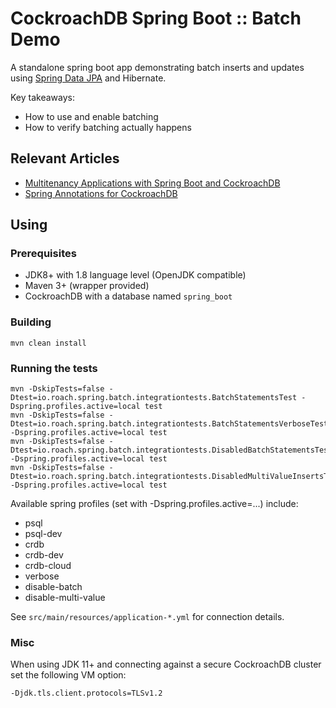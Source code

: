 # CockroachDB Spring Boot :: Batch Demo

A standalone spring boot app demonstrating batch inserts and updates
using [Spring Data JPA](https://spring.io/projects/spring-data-jpa) 
and Hibernate.

Key takeaways:

- How to use and enable batching
- How to verify batching actually happens

## Relevant Articles

- [Multitenancy Applications with Spring Boot and CockroachDB](https://blog.cloudneutral.se/multitenancy-applications-with-spring-boot-and-cockroachdb)
- [Spring Annotations for CockroachDB](https://blog.cloudneutral.se/spring-annotations-for-cockroachdb)

## Using

### Prerequisites

- JDK8+ with 1.8 language level (OpenJDK compatible)
- Maven 3+ (wrapper provided)
- CockroachDB with a database named `spring_boot`

### Building

    mvn clean install
    
### Running the tests

    mvn -DskipTests=false -Dtest=io.roach.spring.batch.integrationtests.BatchStatementsTest -Dspring.profiles.active=local test
    mvn -DskipTests=false -Dtest=io.roach.spring.batch.integrationtests.BatchStatementsVerboseTest -Dspring.profiles.active=local test
    mvn -DskipTests=false -Dtest=io.roach.spring.batch.integrationtests.DisabledBatchStatementsTest -Dspring.profiles.active=local test
    mvn -DskipTests=false -Dtest=io.roach.spring.batch.integrationtests.DisabledMultiValueInsertsTest -Dspring.profiles.active=local test

Available spring profiles (set with -Dspring.profiles.active=...) include:

- psql
- psql-dev
- crdb
- crdb-dev
- crdb-cloud
- verbose
- disable-batch
- disable-multi-value

See `src/main/resources/application-*.yml` for connection details.
    
### Misc

When using JDK 11+ and connecting against a secure CockroachDB cluster set the following VM option:

    -Djdk.tls.client.protocols=TLSv1.2